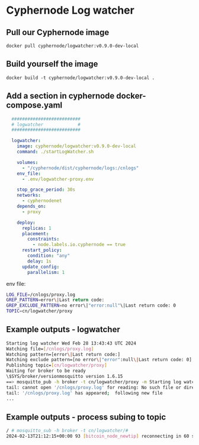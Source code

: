 # Cyphernode Log watcher

## Pull our Cyphernode image

```shell
docker pull cyphernode/logwatcher:v0.9.0-dev-local
```

## Build yourself the image

```shell
docker build -t cyphernode/logwatcher:v0.9.0-dev-local .
```

## Add a section in cyphernode docker-compose.yaml

```yaml
  ##########################
  # logwatcher             #
  ##########################

  logwatcher:
    image: cyphernode/logwatcher:v0.9.0-dev-local
    command: ./startLogWatcher.sh

    volumes:
      - "/cyphernode/dist/cyphernode/logs:/cnlogs"
    env_file:
      - .env/logwatcher-proxy.env

    stop_grace_period: 30s
    networks:
      - cyphernodenet
    depends_on:
      - proxy

    deploy:
      replicas: 1
      placement:
        constraints:
          - node.labels.io.cyphernode == true
      restart_policy:
        condition: "any"
        delay: 1s
      update_config:
        parallelism: 1

```

env file:
```sh
LOG_FILE=/cnlogs/proxy.log
GREP_PATTERN=error\|Last return code:
GREP_EXCLUDE_PATTERN=no error\|"error:null"\|Last return code: 0
TOPIC=cn/logwatcher/proxy
```


## Example outputs - logwatcher

```sh
Starting log watcher Wed Feb 28 13:43:43 UTC 2024
Watching file=[/cnlogs/proxy.log]
Watching pattern=[error\|Last return code:]
Watching exclude pattern=[no error\|"error":null\|Last return code: 0]
Publishing topic=[cn/logwatcher/proxy]
Waiting for broker to be ready
\$SYS/broker/versionmosquitto version 1.6.15
==> mosquitto_pub -h broker -t cn/logwatcher/proxy -m Starting log watcher /cnlogs/proxy.log
tail: cannot open '/cnlogs/proxy.log' for reading: No such file or directory
tail: '/cnlogs/proxy.log' has appeared;  following new file
...
```

## Example outputs - process subing to topic

```sh
/ # mosquitto_sub -h broker -t cn/logwatcher/#
2024-02-13T21:12:15+00:00 93 [bitcoin_node_newtip] reconnecting in 60 secs
```
